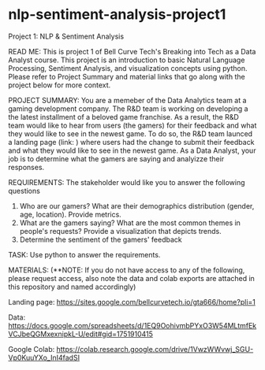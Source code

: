 # nlp-sentiment-analysis-project1
Project 1: NLP &amp; Sentiment Analysis

READ ME: This is project 1 of Bell Curve Tech's Breaking into Tech as a Data Analyst course. This project is an introduction to basic Natural Language Processing, Sentiment Analysis, and visualization concepts using python.
Please refer to Project Summary and material links that go along with the project below for more context.

PROJECT SUMMARY: You are a memeber of the Data Analytics team at a gaming development company. The R&D team is working on developing a the latest installment of a beloved game franchise. As a result, the R&D team would like to hear from users (the gamers) for their feedback and what they would like to see in the newest game. To do so, the R&D team launced a landing page (link:  ) where users had the change to submit their feedback and what they would like to see in the newest game. As a Data Analyst, your job is to determine what the gamers are saying and analyizze their responses. 

REQUIREMENTS: The stakeholder would like you to answer the following questions

1) Who are our gamers? What are their demographics distribution (gender, age, location). Provide metrics.
2) What are the gamers saying? What are the most common themes in people's requests? Provide a visualization that depicts trends.
3) Determine the sentiment of the gamers' feedback 


TASK: Use python to answer the requirements. 

MATERIALS: 
(**NOTE: If you do not have access to any of the following, please request access, also note the data and colab exports are attached in this repository and named accordingly) 

Landing page: https://sites.google.com/bellcurvetech.io/gta666/home?pli=1

Data: https://docs.google.com/spreadsheets/d/1EQ9OohivmbPYxO3W54MLtmfEkVCJbeQGMxexnipkL-U/edit#gid=1751910415

Google Colab: https://colab.research.google.com/drive/1VwzWWvwj_SGU-Vp0KuuYXo_InI4fadSI
